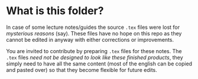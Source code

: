 # What is this folder?

In case of some lecture notes/guides the source `.tex` files were lost for *mysterious reasons* (say). These files have no hope on this repo as they cannot be edited in anyway with either corrections or improvements.

You are invited to contribute by preparing `.tex` files for these notes. The `.tex` files *need not be designed to look like these finished products*, they simply need to have all the same content (most of the english can be copied and pasted over) so that they become flexible for future edits.
